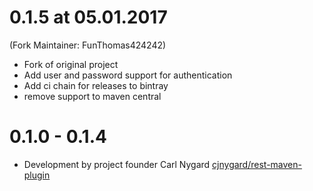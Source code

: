 
# 0.1.5 at 05.01.2017
(Fork Maintainer: FunThomas424242)

 * Fork of original project 
 * Add user and password support for authentication
 * Add ci chain for releases to bintray
 * remove support to maven central 


# 0.1.0 - 0.1.4

 * Development by project founder Carl Nygard
   [cjnygard/rest-maven-plugin](https://github.com/cjnygard/rest-maven-plugin)